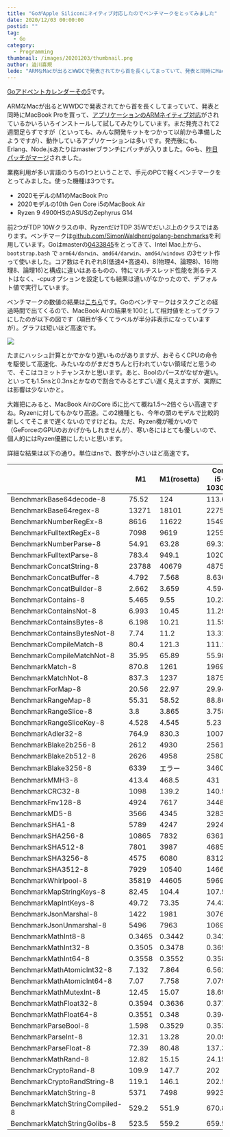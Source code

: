 ```yaml
---
title: "GoがApple Siliconにネイティブ対応したのでベンチマークをとってみました"
date: 2020/12/03 00:00:00
postid: ""
tag:
  - Go
category:
  - Programming
thumbnail: /images/20201203/thumbnail.png
author: 澁川喜規
lede: "ARMなMacが出るとWWDCで発表されてから首を長くしてまっていて、発表と同時にMacBook Proを買って、アプリケーションのARMネイティブ対応されました。業務利用が多い言語のうちの一つということで、手元のPCで軽くベンチマークをとってみました。使った機種は3つです。* 2020モデルのM1のMacBook Pro"
---
```


[Goアドベントカレンダーその5](https://qiita.com/advent-calendar/2020/go5)です。

ARMなMacが出るとWWDCで発表されてから首を長くしてまっていて、発表と同時にMacBook Proを買って、[アプリケーションのARMネイティブ対応](https://qiita.com/shibukawa/items/797b7cbb7e530842e6f7)がされているかいろいろインストールして試してみたりしています。まだ発売されて2週間足らずですが（といっても、みんな開発キットをつかって以前から準備したようですが）、動作しているアプリケーションは多いです。発売後にも、Erlang、Node.jsあたりはmasterブランチにパッチが入りました。Goも、[昨日パッチがマージ](https://github.com/golang/go/issues/38485)されました。

業務利用が多い言語のうちの1つということで、手元のPCで軽くベンチマークをとってみました。使った機種は3つです。

* 2020モデルのM1のMacBook Pro
* 2020モデルの10th Gen Core i5のMacBook Air
* Ryzen 9 4900HSのASUSのZephyrus G14

前2つがTDP 10Wクラスの中、RyzenだけTDP 35Wでだいぶ上のクラスではあります。ベンチマークは[github.com/SimonWaldherr/golang-benchmarks](https://github.com/SimonWaldherr/golang-benchmarks)を利用しています。Goはmasterの[0433845](https://github.com/golang/go/commit/0433845ad18a355413033bb3495ba3195f4c69ec)をとってきて、Intel Mac上から、`bootstrap.bash` で `arm64/darwin`、`amd64/darwin`、`amd64/windows` の3セット作って使いました。コア数はそれぞれ8(低速4+高速4)、8(物理4、論理8)、16(物理8、論理16)と構成に違いはあるものの、特にマルチスレッド性能を測るテストはなく、-cpuオプションを設定しても結果は違いがなかったので、デフォルト値で実行しています。

ベンチマークの数値の結果は[こちら](https://docs.google.com/spreadsheets/d/1hzwyeWSNknyV3AhAnOJOifoR1f8UxQP_N9jMJv26Deg/edit?usp=sharing)です。Goのベンチマークはタスクごとの経過時間で出てくるので、MacBook Airの結果を100として相対値をとってグラフにしたのが以下の図です（項目が多くてラベルが半分非表示になっていますが）。グラフは短いほど高速です。

<img src="/images/20201203/スクリーンショット_2020-12-03_13.06.21.png" loading="lazy">

たまにハッシュ計算とかでかなり遅いものがありますが、おそらくCPUの命令を駆使して高速化、みたいなのがまだきちんと行われていない領域だと思うので、そこはコミットチャンスかと思います。あと、Boolのパースがなぜか遅い。といっても1.5nsと0.3nsとかなので割合でみるとすごい遅く見えますが、実際には影響は少ないかと。

大雑把にみると、MacBook AirのCore i5に比べて概ね1.5〜2倍ぐらい高速ですね。Ryzenに対してもかなり高速。この2機種とも、今年の頭のモデルで比較的新しくてそこまで遅くないのですけどね。ただ、Ryzen機が暖かいので（GeForceのGPUのおかげかもしれませんが）、寒い冬にはとても優しいので、個人的にはRyzen優勝にしたいと思います。

詳細な結果は以下の通り。単位はnsで、数字が小さいほど高速です。

|                                | M1     | M1(rosetta) | Core i5-1030G7 | Ryzen 9 4900HS |
| ------------------------------ | ------ | ----------- | -------------- | -------------- |
| BenchmarkBase64decode-8        | 75.52  | 124         | 113.6          | 112.8          |
| BenchmarkBase64regex-8         | 13271  | 18101       | 22755          | 24957          |
| BenchmarkNumberRegEx-8         | 8616   | 11622       | 15494          | 17492          |
| BenchmarkFulltextRegEx-8       | 7098   | 9619        | 12552          | 13851          |
| BenchmarkNumberParse-8         | 54.91  | 63.28       | 69.32          | 70.62          |
| BenchmarkFulltextParse-8       | 783.4  | 949.1       | 1020           | 955.1          |
| BenchmarkConcatString-8        | 23788  | 40679       | 48756          | 70460          |
| BenchmarkConcatBuffer-8        | 4.792  | 7.568       | 8.636          | 6.425          |
| BenchmarkConcatBuilder-8       | 2.662  | 3.659       | 4.594          | 2.595          |
| BenchmarkContains-8            | 5.465  | 9.55        | 10.23          | 7.279          |
| BenchmarkContainsNot-8         | 6.993  | 10.45       | 11.29          | 7.489          |
| BenchmarkContainsBytes-8       | 6.198  | 10.21       | 11.55          | 8.718          |
| BenchmarkContainsBytesNot-8    | 7.74   | 11.2        | 13.31          | 8.996          |
| BenchmarkCompileMatch-8        | 80.4   | 121.3       | 111.1          | 111.1          |
| BenchmarkCompileMatchNot-8     | 35.95  | 65.89       | 55.98          | 55.14          |
| BenchmarkMatch-8               | 870.8  | 1261        | 1969           | 1745           |
| BenchmarkMatchNot-8            | 837.3  | 1237        | 1875           | 1697           |
| BenchmarkForMap-8              | 20.56  | 22.97       | 29.94          | 23.39          |
| BenchmarkRangeMap-8            | 55.31  | 58.52       | 88.86          | 69.77          |
| BenchmarkRangeSlice-8          | 3.8    | 3.865       | 3.758          | 2.619          |
| BenchmarkRangeSliceKey-8       | 4.528  | 4.545       | 5.23           | 3.617          |
| BenchmarkAdler32-8             | 764.9  | 830.3       | 1007           | 714.6          |
| BenchmarkBlake2b256-8          | 2612   | 4930        | 2561           | 2105           |
| BenchmarkBlake2b512-8          | 2626   | 4958        | 2580           | 2167           |
| BenchmarkBlake3256-8           | 6339   | エラー           | 3460           | 2782           |
| BenchmarkMMH3-8                | 413.4  | 468.5       | 431            | 345            |
| BenchmarkCRC32-8               | 1098   | 139.2       | 140.5          | 163.7          |
| BenchmarkFnv128-8              | 4924   | 7617        | 3448           | 6084           |
| BenchmarkMD5-8                 | 3566   | 4345        | 3283           | 2635           |
| BenchmarkSHA1-8                | 5789   | 4247        | 2924           | 2041           |
| BenchmarkSHA256-8              | 10865  | 7832        | 6361           | 4346           |
| BenchmarkSHA512-8              | 7801   | 3987        | 4685           | 2939           |
| BenchmarkSHA3256-8             | 4575   | 6080        | 8312           | 9898           |
| BenchmarkSHA3512-8             | 7929   | 10540       | 14666          | 17115          |
| BenchmarkWhirlpool-8           | 35819  | 44605       | 59697          | 41050          |
| BenchmarkMapStringKeys-8       | 82.45  | 104.4       | 107.5          | 132.5          |
| BenchmarkMapIntKeys-8          | 49.72  | 73.35       | 74.43          | 87.11          |
| BenchmarkJsonMarshal-8         | 1422   | 1981        | 3076           | 1907           |
| BenchmarkJsonUnmarshal-8       | 5496   | 7963        | 10694          | 8788           |
| BenchmarkMathInt8-8            | 0.3465 | 0.3442      | 0.342          | 0.2602         |
| BenchmarkMathInt32-8           | 0.3505 | 0.3478      | 0.3656         | 0.29           |
| BenchmarkMathInt64-8           | 0.3558 | 0.3552      | 0.3588         | 0.26           |
| BenchmarkMathAtomicInt32-8     | 7.132  | 7.864       | 6.562          | 4.258          |
| BenchmarkMathAtomicInt64-8     | 7.07   | 7.758       | 7.079          | 4.231          |
| BenchmarkMathMutexInt-8        | 12.45  | 15.07       | 18.69          | 8.776          |
| BenchmarkMathFloat32-8         | 0.3594 | 0.3636      | 0.377          | 0.3438         |
| BenchmarkMathFloat64-8         | 0.3551 | 0.348       | 0.3946         | 0.2866         |
| BenchmarkParseBool-8           | 1.598  | 0.3529      | 0.3532         | 0.3208         |
| BenchmarkParseInt-8            | 12.31  | 13.28       | 20.09          | 14.93          |
| BenchmarkParseFloat-8          | 72.39  | 80.48       | 137.3          | 101.6          |
| BenchmarkMathRand-8            | 12.82  | 15.15       | 24.15          | 18.27          |
| BenchmarkCryptoRand-8          | 109.9  | 147.7       | 202            | 285.2          |
| BenchmarkCryptoRandString-8    | 119.1  | 146.1       | 202.5          | 175.8          |
| BenchmarkMatchString-8         | 5371   | 7498        | 9923           | 10558          |
| BenchmarkMatchStringCompiled-8 | 529.2  | 551.9       | 670.8          | 538.3          |
| BenchmarkMatchStringGolibs-8   | 523.5  | 559.2       | 659.5          | 538.2          |

